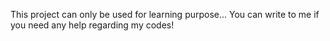This project can only be used for learning purpose...
You can write to me if you need any help regarding my codes!
